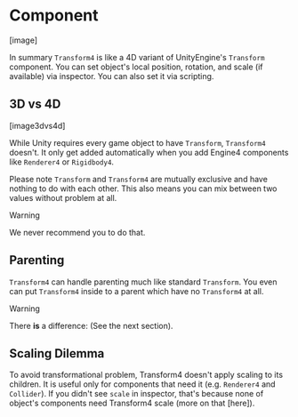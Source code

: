 
# Component

[image]

In summary `Transform4` is like a 4D variant of UnityEngine's `Transform` component. You can set object's local position, rotation, and scale (if available) via inspector. You can also set it via scripting.

## 3D vs 4D

[image3dvs4d]

While Unity requires every game object to have `Transform`, `Transform4` doesn't. It only get added automatically when you add Engine4 components like `Renderer4` or `Rigidbody4`.

Please note `Transform` and `Transform4` are mutually exclusive and have nothing to do with each other. This also means you can mix between two values without problem at all.

> [!WARNING]
> We never recommend you to do that.

## Parenting

`Transform4` can handle parenting much like standard `Transform`. You even can put `Transform4` inside to a parent which have no `Transform4` at all.

> [!WARNING]
> There **is** a difference: (See the next section).

## Scaling Dilemma

To avoid transformational problem, Transform4 doesn't apply scaling to its children. It is useful only for components that need it (e.g. `Renderer4` and `Collider`). If you didn't see `scale` in inspector, that's because none of object's components need Transform4 scale (more on that [here]).

